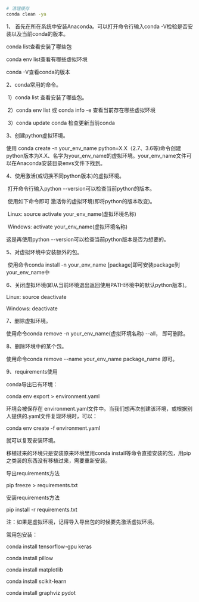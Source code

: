 
```bash
# 清理缓存
conda clean -ya

```

1、 首先在所在系统中安装Anaconda。可以打开命令行输入conda -V检验是否安装以及当前conda的版本。

conda list查看安装了哪些包

conda env list查看有哪些虚拟环境

conda -V查看conda的版本

 

2、conda常用的命令。

​       1）conda list 查看安装了哪些包。

​    2）conda env list 或 conda info -e 查看当前存在哪些虚拟环境

​    3）conda update conda 检查更新当前conda

 

3、创建python虚拟环境。

使用 conda create -n your_env_name python=X.X（2.7、3.6等)命令创建python版本为X.X、名字为your_env_name的虚拟环境。your_env_name文件可以在Anaconda安装目录envs文件下找到。

 

4、使用激活(或切换不同python版本)的虚拟环境。

​    打开命令行输入python --version可以检查当前python的版本。

​    使用如下命令即可 激活你的虚拟环境(即将python的版本改变)。

​    Linux:  source activate your_env_name(虚拟环境名称)

​    Windows: activate your_env_name(虚拟环境名称)

   这是再使用python --version可以检查当前python版本是否为想要的。

 

5、对虚拟环境中安装额外的包。

​    使用命令conda install -n your_env_name [package]即可安装package到your_env_name中

 

6、关闭虚拟环境(即从当前环境退出返回使用PATH环境中的默认python版本)。

   Linux: source deactivate

   Windows: deactivate

 

7、删除虚拟环境。

   使用命令conda remove -n your_env_name(虚拟环境名称) --all， 即可删除。

 

8、删除环境中的某个包。

   使用命令conda remove --name your_env_name  package_name 即可。

 

9、requirements使用

conda导出已有环境：

conda env export > environment.yaml

环境会被保存在 environment.yaml文件中。当我们想再次创建该环境，或根据别人提供的.yaml文件复现环境时，可以：

conda env create -f environment.yaml

就可以复现安装环境。

 

移植过来的环境只是安装原来环境里用conda install等命令直接安装的包，用pip之类装的东西没有移植过来，需要重新安装。

 

导出requirements方法

pip freeze > requirements.txt

安装requirements方法

pip install -r requirements.txt

 

注：如果是虚拟环境，记得导入导出包的时候要先激活虚拟环境。



常用包安装：

conda install tensorflow-gpu keras

conda install pillow

conda install matplotlib

conda install scikit-learn

conda install graphviz pydot